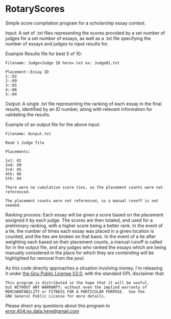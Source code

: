 # RotaryScores
Simple score compilation program for a scholarship essay contest.

Input: A set of .txt files representing the scores provided by a set number of judges for a set number of essays, as well as a .txt file specifying the number of essays and judges to input results for.

Example Results file for best 5 of 10:
```
Filename: Judge<Judge ID here>.txt ex: Judge01.txt

Placement::Essay ID
1::02
2::09
3::05
4::06
5::04
```

Output: A single .txt file representing the ranking of each essay in the final results, identified by an ID number, along with relevant information for validating the results.

Example of an output file for the above input:

```
Filename: Output.txt

Read 1 Judge file

Placements:

1st: 02
2nd: 09
3rd: 05
4th: 06
5th: 04

There were no cumulative score ties, so the placement counts were not referenced.

The placement counts were not referenced, so a manual runoff is not needed. 
```

Ranking process: Each essay will be given a score based on the placement assigned it by each judge. The scores are then totaled, and used for a preliminary ranking, with a higher score being a better rank. In the event of a tie, the number of times each essay was placed in a given location is counted, and the ties are broken on that basis. In the event of a tie after weighting each based on their placement counts, a manual runoff is called for in the output file, and any judges who ranked the essays which are being manually considered in the place for which they are contending will be highlighted for removal from the pool.


As this code directly approaches a situation involving money, I'm releasing it under [the Gnu Public License V2.0](https://www.gnu.org/licenses/gpl-2.0.html#SEC3), with the standard GPL disclaimer that:

```
This program is distributed in the hope that it will be useful,
but WITHOUT ANY WARRANTY; without even the implied warranty of
MERCHANTABILITY or FITNESS FOR A PARTICULAR PURPOSE.  See the
GNU General Public License for more details.
```

Please direct any questions about this program to [error.404.no.data.here@gmail.com](mailto:error.404.no.data.here@gmail.com)
